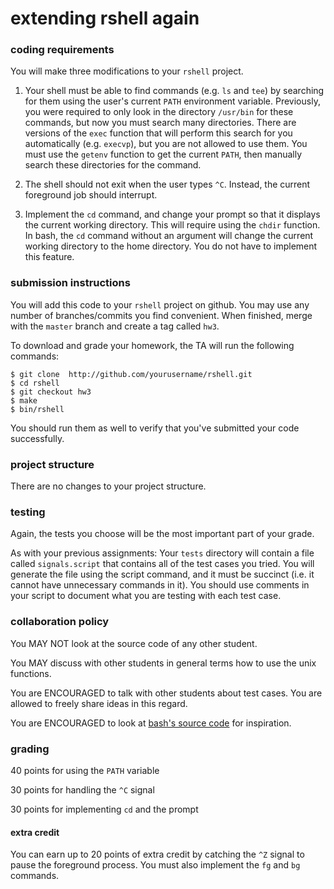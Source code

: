 # extending rshell again

### coding requirements

You will make three modifications to your `rshell` project.

1. Your shell must be able to find commands (e.g. `ls` and `tee`) by searching for them using the user's current `PATH` environment variable.  Previously, you were required to only look in the directory `/usr/bin` for these commands, but now you must search many directories.  There are versions of the `exec` function that will perform this search for you automatically (e.g. `execvp`), but you are not allowed to use them.  You must use the `getenv` function to get the current `PATH`, then manually search these directories for the command.

2. The shell should not exit when the user types `^C`.  Instead, the current foreground job should interrupt.

3. Implement the `cd` command, and change your prompt so that it displays the current working directory.  This will require using the `chdir` function.
In bash, the `cd` command without an argument will change the current working directory to the home directory.
You do not have to implement this feature.

### submission instructions

You will add this code to your `rshell` project on github.  You may use any number of branches/commits you find convenient.  When finished, merge with the `master` branch and create a tag called `hw3`.

To download and grade your homework, the TA will run the following commands:

```
$ git clone  http://github.com/yourusername/rshell.git
$ cd rshell
$ git checkout hw3
$ make
$ bin/rshell
```

You should run them as well to verify that you've submitted your code successfully.

### project structure

There are no changes to your project structure.

### testing

Again, the tests you choose will be the most important part of your grade.  

As with your previous assignments: Your `tests` directory will contain a file called `signals.script` that contains all of the test cases you tried. You will generate the file using the script command, and it must be succinct (i.e. it cannot have unnecessary commands in it). You should use comments in your script to document what you are testing with each test case.

### collaboration policy

You MAY NOT look at the source code of any other student.

You MAY discuss with other students in general terms how to use the unix functions.

You are ENCOURAGED to talk with other students about test cases.
You are allowed to freely share ideas in this regard.

You are ENCOURAGED to look at [bash's source code](https://www.gnu.org/software/bash/) for inspiration.

### grading

40 points for using the `PATH` variable

30 points for handling the `^C` signal

30 points for implementing `cd` and the prompt

#### extra credit

You can earn up to 20 points of extra credit by catching the `^Z` signal to pause the foreground process.
You must also implement the `fg` and `bg` commands.
